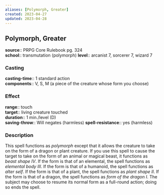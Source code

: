 ```yaml
---
aliases: [Polymorph, Greater]
created: 2023-04-27
updated: 2023-04-28
---
```


## Polymorph, Greater

**source**:: PRPG Core Rulebook pg. 324  
**school**:: transmutation (polymorph)
**level**:: arcanist 7, sorcerer 7, wizard 7

### Casting

**casting-time**:: 1 standard action  
**components**:: V, S, M (a piece of the creature whose form you choose)

### Effect

**range**:: touch  
**target**:: living creature touched  
**duration**:: 1 min./level (D)  
**saving-throw**:: Will negates (harmless)
**spell-resistance**:: yes (harmless)

### Description

This spell functions as *polymorph* except that it allows the creature to take on the form of a dragon or plant creature. If you use this spell to cause the target to take on the form of an animal or magical beast, it functions as *beast shape IV*. If the form is that of an elemental, the spell functions as *elemental body III*. If the form is that of a humanoid, the spell functions as *alter self*. If the form is that of a plant, the spell functions as *plant shape II*. If the form is that of a dragon, the spell functions as *form of the dragon I*. The subject may choose to resume its normal form as a full-round action; doing so ends the spell.
